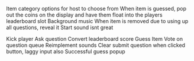 Item category options for host to choose from
When item is guessed, pop out the coins on the display and have them float into the players leaderboard slot
Background music
When item is removed due to using up all questions, reveal it
Start sound isnt great

Kick player
Ask question
Convert leaderboard score
Guess Item
Vote on question queue
Reimplement sounds
Clear submit question when clicked button, laggy input also
Successful guess popup
